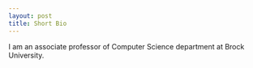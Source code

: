 ```yaml
---
layout: post
title: Short Bio
---
```


I am an associate professor of Computer Science department at Brock University.